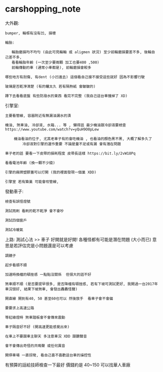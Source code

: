 # carshopping_note

大外觀: 
	
	bumper, 輪框有沒有凹, 損壞
	
	輪胎:
	   
	   輪胎磨損均不均勻 (由此可見輪軸 或 aligmen 狀況) 至少前輪磨損要差不多, 後輪自己差不多, 
	   看看輪胎年齡 (一次至少要兩顆 加工也要400 ,500)
	   前輪傳動的車 (通常小車都是), 前輪磨損會較多
	     
	哪些地方有刮傷, 有dent (小凹進去) 這個看自己接不接受這些就好 因為不影響行駛
	
	玻璃是否乾淨清楚 (有的曬太久 若有隔熱紙 會皺皺的)
	
	蹲下去看看底盤 有些防潑水的東西 看完不完整 (我自己這台車撞掉了 XD)
	
引擎室:
	
	主要看管線, 容器附近有無漏油漏水的漬
	
	機油, 煞車油, 冷卻液, 水箱... 等 , 懶得話 最少機油跟冷卻液要檢查 https://www.youtube.com/watch?v=yQuH9O0pLew
	
	    機油看油的位子, 尤其老車子有的會吃機油 , 也看油的顏色黑不黑, 大概了解多久了 
            冷卻液對引擎的運作重要 不論是量不足或有漏 會有潛在問題
	    
	車子老的話 要看一下皮帶的損耗程度 皮帶長這樣 https://bit.ly/2vW18Pq
	
	看看電池年齡 (換一顆不少錢)
	
	引擎的廠牌塑膠蓋可以打開 (我的裡面發現一個巢 XDD)
	
	引擎室 若有築巢 可能會咬管線, 

發動車子: 
	
	檢查有誤怪燈號
	
	測試雨刷 看刷的乾不乾淨 會不會吵
	
	測試四個窗戶
	
	測試冷暖氣
	
上路: 測試心法 >> 車子 好開就是好開! 各種怪都有可能是潛在問題 (大小而已) 意思是若評估完是小問題還是可以考慮

	調鏡子
	
	起步看順不順 
	
	加速時換檔的頓挫感 一點點沒關係  但很大的話不好
	
	煞車順不順 (是否要提早很多, 是否降檔有頓挫感, 若有下坡可測試更好, 我開過一台2017年車況很好, 結果下坡煞車, 會發出轟轟怪聲)
	
	開直線 開到有40, 50 甚至60也可以 然後放手  看車子會不會偏
	
	要要求上高速公路
	
	等紅綠燈時 煞車踏板會不會傳來震動
	
	車子隔音好不好 (開高速更能感覺出來)
	
	在車上不要跟車主聊天 多注意車況 XDD 跟聽聲音
	
	會不會傳出奇怪的共鳴聲 或任何異音
	
	開停車場 一直拐彎, 看自己喜不喜歡這台車的操控性
	
有預算的話給技師檢查一下最好 價錢約是 40~150 可以找華人車廠

